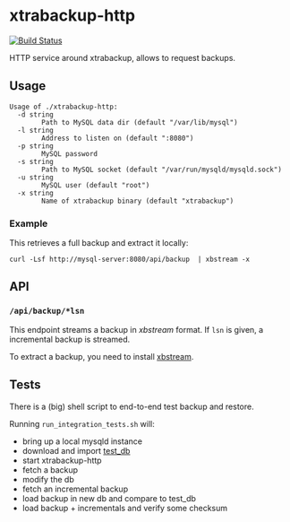 # xtrabackup-http
[![Build Status](https://travis-ci.org/imgix/xtrabackup-http.svg?branch=master)](https://travis-ci.org/imgix/xtrabackup-http)

HTTP service around xtrabackup, allows to request backups.

## Usage
```
Usage of ./xtrabackup-http:
  -d string
    	Path to MySQL data dir (default "/var/lib/mysql")
  -l string
    	Address to listen on (default ":8080")
  -p string
    	MySQL password
  -s string
    	Path to MySQL socket (default "/var/run/mysqld/mysqld.sock")
  -u string
    	MySQL user (default "root")
  -x string
    	Name of xtrabackup binary (default "xtrabackup")
```

### Example
This retrieves a full backup and extract it locally:

```
curl -Lsf http://mysql-server:8080/api/backup  | xbstream -x
```

## API
### `/api/backup/*lsn`
This endpoint streams a backup in *xbstream* format.
If `lsn` is given, a incremental backup is streamed.

To extract a backup, you need to install
[xbstream](https://www.percona.com/doc/percona-xtrabackup/2.2/xbstream/xbstream.html).


## Tests
There is a (big) shell script to end-to-end test backup and restore.

Running `run_integration_tests.sh` will:

- bring up a local mysqld instance
- download and import [test_db](https://github.com/datacharmer/test_db)
- start xtrabackup-http
- fetch a backup
- modify the db
- fetch an incremental backup
- load backup in new db and compare to test_db
- load backup + incrementals and verify some checksum
